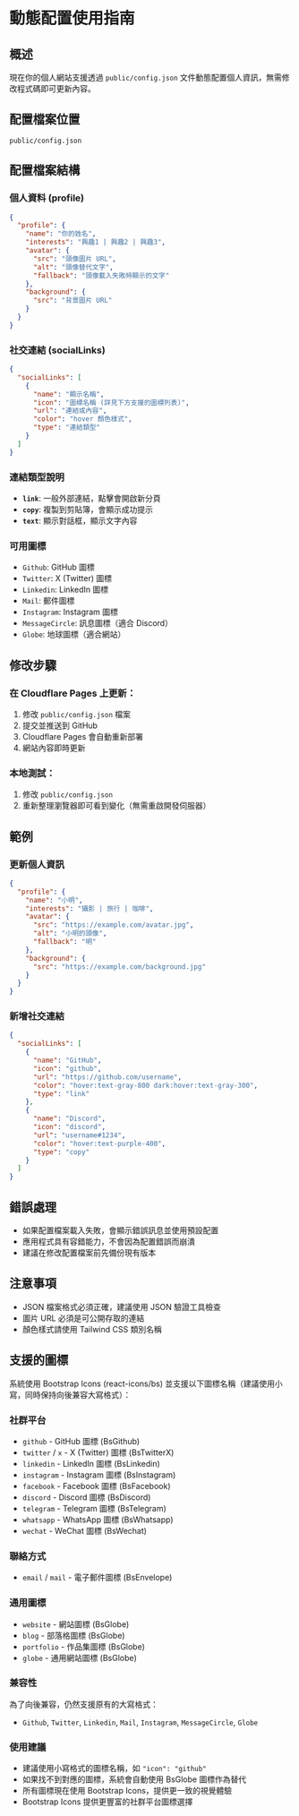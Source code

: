 # 動態配置使用指南

## 概述
現在你的個人網站支援透過 `public/config.json` 文件動態配置個人資訊，無需修改程式碼即可更新內容。

## 配置檔案位置
```
public/config.json
```

## 配置檔案結構

### 個人資料 (profile)
```json
{
  "profile": {
    "name": "你的姓名",
    "interests": "興趣1 | 興趣2 | 興趣3",
    "avatar": {
      "src": "頭像圖片 URL",
      "alt": "頭像替代文字",
      "fallback": "頭像載入失敗時顯示的文字"
    },
    "background": {
      "src": "背景圖片 URL"
    }
  }
}
```

### 社交連結 (socialLinks)
```json
{
  "socialLinks": [
    {
      "name": "顯示名稱",
      "icon": "圖標名稱 (詳見下方支援的圖標列表)",
      "url": "連結或內容",
      "color": "hover 顏色樣式",
      "type": "連結類型"
    }
  ]
}
```

### 連結類型說明
- **`link`**: 一般外部連結，點擊會開啟新分頁
- **`copy`**: 複製到剪貼簿，會顯示成功提示
- **`text`**: 顯示對話框，顯示文字內容

### 可用圖標
- `Github`: GitHub 圖標
- `Twitter`: X (Twitter) 圖標  
- `Linkedin`: LinkedIn 圖標
- `Mail`: 郵件圖標
- `Instagram`: Instagram 圖標
- `MessageCircle`: 訊息圖標（適合 Discord）
- `Globe`: 地球圖標（適合網站）

## 修改步驟

### 在 Cloudflare Pages 上更新：
1. 修改 `public/config.json` 檔案
2. 提交並推送到 GitHub
3. Cloudflare Pages 會自動重新部署
4. 網站內容即時更新

### 本地測試：
1. 修改 `public/config.json`
2. 重新整理瀏覽器即可看到變化（無需重啟開發伺服器）

## 範例

### 更新個人資訊
```json
{
  "profile": {
    "name": "小明",
    "interests": "攝影 | 旅行 | 咖啡",
    "avatar": {
      "src": "https://example.com/avatar.jpg",
      "alt": "小明的頭像",
      "fallback": "明"
    },
    "background": {
      "src": "https://example.com/background.jpg"
    }
  }
}
```

### 新增社交連結
```json
{
  "socialLinks": [
    {
      "name": "GitHub",
      "icon": "github",
      "url": "https://github.com/username",
      "color": "hover:text-gray-800 dark:hover:text-gray-300",
      "type": "link"
    },
    {
      "name": "Discord",
      "icon": "discord", 
      "url": "username#1234",
      "color": "hover:text-purple-400",
      "type": "copy"
    }
  ]
}
```

## 錯誤處理
- 如果配置檔案載入失敗，會顯示錯誤訊息並使用預設配置
- 應用程式具有容錯能力，不會因為配置錯誤而崩潰
- 建議在修改配置檔案前先備份現有版本

## 注意事項
- JSON 檔案格式必須正確，建議使用 JSON 驗證工具檢查
- 圖片 URL 必須是可公開存取的連結
- 顏色樣式請使用 Tailwind CSS 類別名稱

## 支援的圖標

系統使用 Bootstrap Icons (react-icons/bs) 並支援以下圖標名稱（建議使用小寫，同時保持向後兼容大寫格式）：

### 社群平台
- `github` - GitHub 圖標 (BsGithub)
- `twitter` / `x` - X (Twitter) 圖標 (BsTwitterX)
- `linkedin` - LinkedIn 圖標 (BsLinkedin)
- `instagram` - Instagram 圖標 (BsInstagram)
- `facebook` - Facebook 圖標 (BsFacebook)
- `discord` - Discord 圖標 (BsDiscord)
- `telegram` - Telegram 圖標 (BsTelegram)
- `whatsapp` - WhatsApp 圖標 (BsWhatsapp)
- `wechat` - WeChat 圖標 (BsWechat)

### 聯絡方式
- `email` / `mail` - 電子郵件圖標 (BsEnvelope)

### 通用圖標
- `website` - 網站圖標 (BsGlobe)
- `blog` - 部落格圖標 (BsGlobe)  
- `portfolio` - 作品集圖標 (BsGlobe)
- `globe` - 通用網站圖標 (BsGlobe)

### 兼容性
為了向後兼容，仍然支援原有的大寫格式：
- `Github`, `Twitter`, `Linkedin`, `Mail`, `Instagram`, `MessageCircle`, `Globe`

### 使用建議
- 建議使用小寫格式的圖標名稱，如 `"icon": "github"`
- 如果找不到對應的圖標，系統會自動使用 BsGlobe 圖標作為替代
- 所有圖標現在使用 Bootstrap Icons，提供更一致的視覺體驗
- Bootstrap Icons 提供更豐富的社群平台圖標選擇